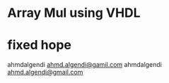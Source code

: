 # Array Mul using VHDL
# fixed hope
ahmdalgendi <ahmd.algendi@gamil.com>
ahmdalgendi <ahmd.algendi@gmail.com>